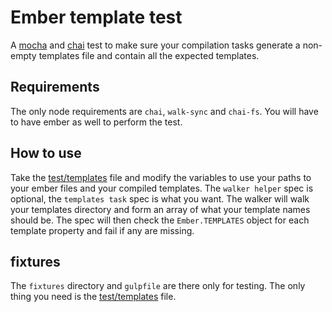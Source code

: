 # Ember template test

A [mocha](https://mochajs.org) and [chai](http://chaijs.com) test to make sure your compilation tasks generate a non-empty templates file and contain all the expected templates.

## Requirements

The only node requirements are `chai`, `walk-sync` and `chai-fs`. You will have to have ember as well to perform the test.

## How to use
Take the [test/templates](https://github.com/MrDoctorJ/ember-template-test/blob/master/test/templates.js) file and modify the variables to use your paths to your ember files and your compiled templates. The `walker helper` spec is optional, the `templates task` spec is what you want. The walker will walk your templates directory and form an array of what your template names should be. The spec will then check the `Ember.TEMPLATES` object for each template property and fail if any are missing.

## fixtures

The `fixtures` directory and `gulpfile` are there only for testing. The only thing you need is the [test/templates](https://github.com/MrDoctorJ/ember-template-test/blob/master/test/templates.js) file.
